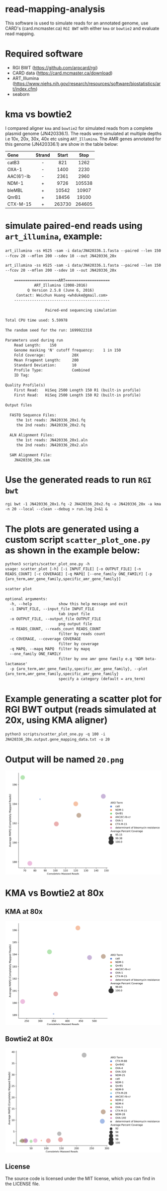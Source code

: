 # read-mapping-analysis

This software is used to simulate reads for an annotated genome, use CARD's (card.mcmaster.ca) `RGI BWT` with either `kma` or `bowtie2` and evaluate read mapping.

# Required software

- RGI BWT (https://github.com/arpcard/rgi)
- CARD data (https://card.mcmaster.ca/download)
- ART_Illumina (https://www.niehs.nih.gov/research/resources/software/biostatistics/art/index.cfm)
- seaborn

# kma vs bowtie2

I compared aligner `kma` and `bowtie2` for simulated reads from a complete plasmid genome (JN420336.1). The reads were simulated at multiple depths i.e 10x, 20x, 30x, 40x etc using `ART_Illumina`. The AMR genes annotated for this genome (JN420336.1) are show in the table below:

| Gene          | Strand    | Start     | Stop      |
| :--------     | :-------: | :-------: | :-------:  |
| catB3         | -         |  821      |  1262     |
| OXA-1         | -         |  1400     |  2230     |
| AAC(6’)-Ib    | -         |  2361     |  2960     |
| NDM-1         | +         |  9726     |  105538   |
| bleMBL        | +         |  10542    |  10907    |
| QnrB1         | +         |  18456    |  19100    |
| CTX-M-15      | +         |  263730   |  264605   |

# simulate paired-end reads using `art_illumina`, example:

`art_illumina -ss HS25 -sam -i data/JN420336.1.fasta --paired --len 150 --fcov 20 --mflen 200 --sdev 10 --out JN420336_20x`

```
art_illumina -ss HS25 -sam -i data/JN420336.1.fasta --paired --len 150 --fcov 20 --mflen 200 --sdev 10 --out JN420336_20x

    ====================ART====================
             ART_Illumina (2008-2016)          
          Q Version 2.5.8 (June 6, 2016)       
     Contact: Weichun Huang <whduke@gmail.com> 
    -------------------------------------------

                  Paired-end sequencing simulation

Total CPU time used: 5.59978

The random seed for the run: 1699922318

Parameters used during run
	Read Length:	150
	Genome masking 'N' cutoff frequency: 	1 in 150
	Fold Coverage:            20X
	Mean Fragment Length:     200
	Standard Deviation:       10
	Profile Type:             Combined
	ID Tag:                   

Quality Profile(s)
	First Read:   HiSeq 2500 Length 150 R1 (built-in profile) 
	First Read:   HiSeq 2500 Length 150 R2 (built-in profile) 

Output files

  FASTQ Sequence Files:
	 the 1st reads: JN420336_20x1.fq
	 the 2nd reads: JN420336_20x2.fq

  ALN Alignment Files:
	 the 1st reads: JN420336_20x1.aln
	 the 2nd reads: JN420336_20x2.aln

  SAM Alignment File:
	JN420336_20x.sam

```

# Use the generated reads to run `RGI bwt`

```
rgi bwt -1 JN420336_20x1.fq -2 JN420336_20x2.fq -o JN420336_20x -a kma -n 20 --local --clean --debug > run.log 2>&1 &
```

# The plots are generated using a custom script `scatter_plot_one.py` as shown in the example below:

```
python3 scripts/scatter_plot_one.py -h
usage: scatter_plot [-h] [-i INPUT_FILE] [-o OUTPUT_FILE] [-n READS_COUNT] [-c COVERAGE] [-q MAPQ] [--one_family ONE_FAMILY] [-p {aro_term,amr_gene_family,specific_amr_gene_family}]

scatter plot

optional arguments:
  -h, --help            show this help message and exit
  -i INPUT_FILE, --input_file INPUT_FILE
                        tab input file
  -o OUTPUT_FILE, --output_file OUTPUT_FILE
                        png output file
  -n READS_COUNT, --reads_count READS_COUNT
                        filter by reads count
  -c COVERAGE, --coverage COVERAGE
                        filter by coverage
  -q MAPQ, --mapq MAPQ  filter by mapq
  --one_family ONE_FAMILY
                        filter by one amr gene family e.g 'NDM beta-lactamase'
  -p {aro_term,amr_gene_family,specific_amr_gene_family}, --plot {aro_term,amr_gene_family,specific_amr_gene_family}
                        specify a category (default = aro_term)
```

# Example generating a scatter plot for RGI BWT output (reads simulated at 20x, using KMA aligner)

`python3 scripts/scatter_plot_one.py -q 100 -i JN420336_20x.output.gene_mapping_data.txt -o 20`

# Output will be named `20.png`

![scatter_plot](kma/20.png)

# KMA vs Bowtie2 at 80x

## KMA at 80x

![KMA](kma/80.png)

## Bowtie2 at 80x

![Bowtie2](bowtie2/80.png)


## License

The source code is licensed under the MIT license, which you can find in
the LICENSE file.